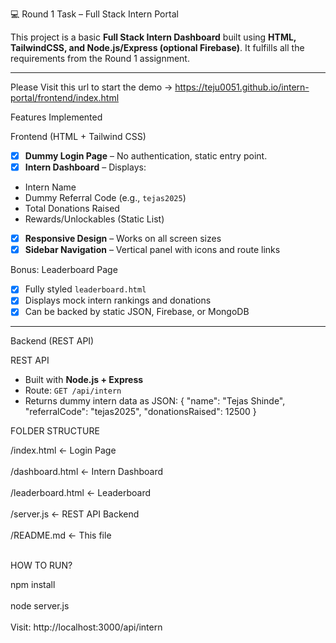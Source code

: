 💻 Round 1 Task – Full Stack Intern Portal

This project is a basic **Full Stack Intern Dashboard** built using **HTML, TailwindCSS, and Node.js/Express (optional Firebase)**. It fulfills all the requirements from the Round 1 assignment.

---

Please Visit this url to start the demo -> https://teju0051.github.io/intern-portal/frontend/index.html

Features Implemented

Frontend (HTML + Tailwind CSS)
- [x]  **Dummy Login Page** – No authentication, static entry point.
- [x]  **Intern Dashboard** – Displays:
  - Intern Name
  - Dummy Referral Code (e.g., `tejas2025`)
  - Total Donations Raised
  - Rewards/Unlockables (Static List)
- [x]  **Responsive Design** – Works on all screen sizes
- [x]  **Sidebar Navigation** – Vertical panel with icons and route links

Bonus: Leaderboard Page
- [x]  Fully styled `leaderboard.html`
- [x]  Displays mock intern rankings and donations
- [x]  Can be backed by static JSON, Firebase, or MongoDB

---

Backend (REST API)

REST API
- Built with **Node.js + Express**
- Route: `GET /api/intern`
- Returns dummy intern data as JSON:
{
  "name": "Tejas Shinde",
  "referralCode": "tejas2025",
  "donationsRaised": 12500
}

FOLDER STRUCTURE

/index.html              ← Login Page <br> <br>
/dashboard.html          ← Intern Dashboard <br> <br>
/leaderboard.html        ← Leaderboard <br> <br>
/server.js               ← REST API Backend  <br> <br>
/README.md               ← This file <br> <br>


HOW TO RUN?

npm install <br> <br>
node server.js <br> <br>
Visit: http://localhost:3000/api/intern <br> <br>
